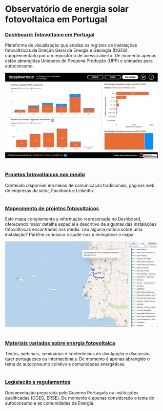 
<!-- # Energy Commons -->
<!--  **Tools and Information Database for the science, engineering, economics and politics of the Energy Transition** -->

<!--Repository and open database for tutorials, computational tools, software implementions, technical documents, research papers, books and articles on the various aspects of the ongoing energy transition.-->

<!--Repositorio e base de dados aberta para tutoriais, ferramentas computacionais, economia e poltica da Transição Energética-->


# Observatório de energia solar fotovoltaica em Portugal

### <a href="https://app.powerbi.com/view?r=eyJrIjoiNTY0MDgxZWQtOGZhMi00ZWVkLTgwYjMtOTk2ZGIzY2QyMGFlIiwidCI6IjBiZmE4NTAwLWIxZjItNDU2Ni1iYWYxLTZmNTkzNzA4OTNlNyIsImMiOjh9&pageName=ReportSection3aef81d4ad9a6bde8430" target="_blank">Dashboard: fotovoltaico em Portugal</a>
Plataforma de visualização que analisa os registos de instalações fotovoltaicas da Direção Geral de Energia e Geologia (DGEG), 
complementado por um repositório de acesso aberto. 
De momento apenas estão abrangidas Unidades de Pequena Produção (UPP) e unidades para autoconsumo. <br> 

<img src="pics/dashboard_print_hq.jpg" alt="imagem_dashboard" width="500" height="280">
<br><br>

### <a href="http://energy-commons.com/projetos-fotovoltaicos-media.html" target="_blank">Projetos fotovoltaicos nos *media*</a>
Conteúdo disponível em meios de comunicação tradicionais, páginas web de empresas do setor, Facebook e LinkedIn. <br> <br>

### <a href="http://energy-commons.com/mapa-projetos-fotovoltaicos.html" target="_blank">Mapeamento de projetos fotovoltaicos</a>
Este mapa complementa a informação representada no Dashboard, oferecendo maior detalhe espacial e descritivo de algumas das instalações fotovoltaicas encontradas nos media. Leu alguma notícia sobre uma instalação? Partilhe connosco e ajude-nos a enriquecer o mapa!

<img src="pics/dashboard_maphub_hq.jpg" alt="imagem_maphub" width="500" height="280">
<br><br>

### <a href="http://energy-commons.com/materiais-variados.html" target="_blank">Materiais variados sobre energia fotovoltaica</a>
Textos, webinars, seminários e conferências de divulgação e discussão, quer portugueses ou internacionais.
De momento é apenas abrangido o tema do autoconsumo coletivo e comunidades energéticas. 
<br> <br>

### <a href="http://energy-commons.com/legislacao-regulamentos.html" target="_blank">Legislação e regulamentos</a>
Documentação preparada pelo Governo Português ou instituições qualificadas (DGEG, ERSE).
De momento é apenas considerado o tema do autoconsumo e as comunidades de Energia.
